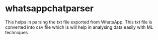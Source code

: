 # whatsappchatparser
This helps in parsing the txt file exported from WhatsApp. This txt file is converted into csv file which is will help in analysing data easily with ML techniques

